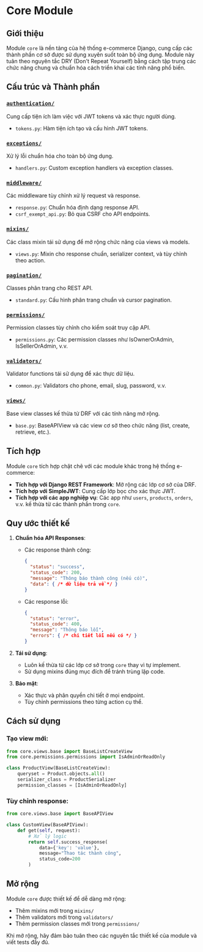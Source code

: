 # Core Module

## Giới thiệu
Module `core` là nền tảng của hệ thống e-commerce Django, cung cấp các thành phần cơ sở được sử dụng xuyên suốt toàn bộ ứng dụng. Module này tuân theo nguyên tắc DRY (Don't Repeat Yourself) bằng cách tập trung các chức năng chung và chuẩn hóa cách triển khai các tính năng phổ biến.

## Cấu trúc và Thành phần

### [`authentication/`](./authentication/)
Cung cấp tiện ích làm việc với JWT tokens và xác thực người dùng.
- `tokens.py`: Hàm tiện ích tạo và cấu hình JWT tokens.

### [`exceptions/`](./exceptions/)
Xử lý lỗi chuẩn hóa cho toàn bộ ứng dụng.
- `handlers.py`: Custom exception handlers và exception classes.

### [`middleware/`](./middleware/)
Các middleware tùy chỉnh xử lý request và response.
- `response.py`: Chuẩn hóa định dạng response API.
- `csrf_exempt_api.py`: Bỏ qua CSRF cho API endpoints.

### [`mixins/`](./mixins/)
Các class mixin tái sử dụng để mở rộng chức năng của views và models.
- `views.py`: Mixin cho response chuẩn, serializer context, và tùy chỉnh theo action.

### [`pagination/`](./pagination/)
Classes phân trang cho REST API.
- `standard.py`: Cấu hình phân trang chuẩn và cursor pagination.

### [`permissions/`](./permissions/)
Permission classes tùy chỉnh cho kiểm soát truy cập API.
- `permissions.py`: Các permission classes như IsOwnerOrAdmin, IsSellerOrAdmin, v.v.

### [`validators/`](./validators/)
Validator functions tái sử dụng để xác thực dữ liệu.
- `common.py`: Validators cho phone, email, slug, password, v.v.

### [`views/`](./views/)
Base view classes kế thừa từ DRF với các tính năng mở rộng.
- `base.py`: BaseAPIView và các view cơ sở theo chức năng (list, create, retrieve, etc.).

## Tích hợp
Module `core` tích hợp chặt chẽ với các module khác trong hệ thống e-commerce:

- **Tích hợp với Django REST Framework**: Mở rộng các lớp cơ sở của DRF.
- **Tích hợp với SimpleJWT**: Cung cấp lớp bọc cho xác thực JWT.
- **Tích hợp với các app nghiệp vụ**: Các app như `users`, `products`, `orders`, v.v. kế thừa từ các thành phần trong `core`.

## Quy ước thiết kế

1. **Chuẩn hóa API Responses**:
   - Các response thành công:
     ```json
     {
       "status": "success",
       "status_code": 200,
       "message": "Thông báo thành công (nếu có)",
       "data": { /* dữ liệu trả về */ }
     }
     ```
   - Các response lỗi:
     ```json
     {
       "status": "error",
       "status_code": 400,
       "message": "Thông báo lỗi",
       "errors": { /* chi tiết lỗi nếu có */ }
     }
     ```

2. **Tái sử dụng**:
   - Luôn kế thừa từ các lớp cơ sở trong `core` thay vì tự implement.
   - Sử dụng mixins đúng mục đích để tránh trùng lặp code.

3. **Bảo mật**:
   - Xác thực và phân quyền chi tiết ở mọi endpoint.
   - Tùy chỉnh permissions theo từng action cụ thể.

## Cách sử dụng

### Tạo view mới:
```python
from core.views.base import BaseListCreateView
from core.permissions.permissions import IsAdminOrReadOnly

class ProductView(BaseListCreateView):
    queryset = Product.objects.all()
    serializer_class = ProductSerializer
    permission_classes = [IsAdminOrReadOnly]
```

### Tùy chỉnh response:
```python
from core.views.base import BaseAPIView

class CustomView(BaseAPIView):
    def get(self, request):
        # Xử lý logic
        return self.success_response(
            data={'key': 'value'},
            message="Thao tác thành công",
            status_code=200
        )
```

## Mở rộng
Module `core` được thiết kế để dễ dàng mở rộng:
- Thêm mixins mới trong `mixins/`
- Thêm validators mới trong `validators/`
- Thêm permission classes mới trong `permissions/`

Khi mở rộng, hãy đảm bảo tuân theo các nguyên tắc thiết kế của module và viết tests đầy đủ.
